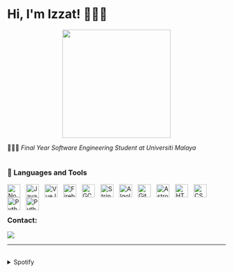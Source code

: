 # Hi, I'm Izzat! 🧑🏻‍💻

<div style="text-align: center;">
  <img src="https://i.pinimg.com/originals/8b/35/fe/8b35fef55fba1a201c9c7a11d3ec3d64.gif" width="250">
</div>



🧑🏻‍🎓 <i>Final Year Software Engineering Student at Universiti Malaya</i>

#

### 🧰 Languages and Tools

<img align="left" alt="NodeJS" width="30px" style="padding-right:10px;" src="https://cdn.jsdelivr.net/gh/devicons/devicon/icons/nodejs/nodejs-plain-wordmark.svg"/>
<img align="left" alt="Javascript" width="30px" style="padding-right:10px;" src="https://cdn.jsdelivr.net/gh/devicons/devicon/icons/javascript/javascript-original.svg"/>
<img align="left" alt="VueJS" width="30px" style="padding-right:10px;" src="https://cdn.jsdelivr.net/gh/devicons/devicon/icons/vuejs/vuejs-original.svg"/>
<img align="left" alt="Firebase" width="30px" style="padding-right:10px;" src="https://cdn.jsdelivr.net/gh/devicons/devicon/icons/firebase/firebase-plain.svg"/>
<img align="left" alt="GCP" width="30px" style="padding-right:10px;" src="https://user-images.githubusercontent.com/25181517/183911547-990692bc-8411-4878-99a0-43506cdb69cf.png"/>
<img align="left" alt="Stripe" width="30px" style="padding-right:10px;" src="https://cdn-icons-png.flaticon.com/512/5968/5968382.png"/>
<img align="left" alt="Algolia" width="30px" style="padding-right:10px;" src="https://cdn-icons-png.flaticon.com/512/5969/5969003.png"/>
<img align="left" alt="Git" width="30px" style="padding-right:10px;" src="https://cdn.jsdelivr.net/gh/devicons/devicon/icons/git/git-original.svg"/>
<picture>
  <source media="(prefers-color-scheme: dark)" srcset="https://astro.build/assets/press/logomark-dark.png">
  <source media="(prefers-color-scheme: light)" srcset="https://astro.build/assets/press/logomark-light.svg">
  <img align="left" alt="Astro" width="30px" style="padding-right:10px;" src="https://astro.build/assets/press/logomark-dark.png"/>
</picture>
<img align="left" alt="HTML" width="30px" style="padding-right:10px;" src="https://cdn.jsdelivr.net/gh/devicons/devicon/icons/html5/html5-plain.svg"/>
<img align="left" alt="CSS" width="30px" style="padding-right:10px;" src="https://cdn.jsdelivr.net/gh/devicons/devicon/icons/css3/css3-plain.svg"/>
<img align="left" alt="Python" width="30px" style="padding-right:10px;" src="https://cdn.jsdelivr.net/gh/devicons/devicon/icons/python/python-original-wordmark.svg"/>
<img align="left" alt="Python" width="30px" style="padding-right:10px;" src="https://cdn.jsdelivr.net/gh/devicons/devicon/icons/java/java-original.svg"/>
<br>
<br>

#

### Contact:
<a href="mailto:izzathaikalzainal@gmail.com"><img src="https://img.shields.io/badge/Gmail-D14836?style=for-the-badge&logo=gmail&logoColor=white"></a>

---
<br>

<details><summary>Spotify</summary>
This section updates <em>automatically</em> (If there is any changes).<br>
Since I like listening to music, it might be interesting to share my top tracks with 3 different timeframes.

<table>
<tr><th style="text-align:center">~ 4 Weeks</th><th style="text-align:center">~ 6 Months</th><th style="text-align:center">~ Several Years</th></tr>
<tr><td>

|No.|      Song       |
|:-:|:---------------:|
| 1 | <p align="center"><img id="shortImg_1" src="https://i.scdn.co/image/ab67616d00004851d71fd77b89d08bc1bda219c7" width="64" height="64"><br/><b id="shortTitle_1">Fire in the belly</b><br/><i id="shortArtist_1">LE SSERAFIM</i></p> |
| 2 | <p align="center"><img id="shortImg_2" src="https://i.scdn.co/image/ab67616d000048514687bc7a0bda65c282c13afa" width="64" height="64"><br/><b id="shortTitle_2">Missing You (Feat. Kim Yuna)</b><br/><i id="shortArtist_2">G-DRAGON</i></p> |
| 3 | <p align="center"><img id="shortImg_3" src="https://i.scdn.co/image/ab67616d000048517ef8cc65f82218452d8d7a92" width="64" height="64"><br/><b id="shortTitle_3">CLOSER</b><br/><i id="shortArtist_3">JEON SOMI</i></p> |
| 4 | <p align="center"><img id="shortImg_4" src="https://i.scdn.co/image/ab67616d000048511ef01a45a88f8dfc00f62011" width="64" height="64"><br/><b id="shortTitle_4">Standing In The Eyes Of The World</b><br/><i id="shortArtist_4">Ella</i></p> |
| 5 | <p align="center"><img id="shortImg_5" src="https://i.scdn.co/image/ab67616d00004851dbe4205a5d8ec07f1a52f7f2" width="64" height="64"><br/><b id="shortTitle_5">Hasrat (OST Imaginur)</b><br/><i id="shortArtist_5">Amir Jahari</i></p> |

</td><td>

|No.|      Song       |
|:-:|:---------------:|
| 1 | <p align="center"><img id="mediumImg_1" src="https://i.scdn.co/image/ab67616d000048514687bc7a0bda65c282c13afa" width="64" height="64"><br/><b id="mediumTitle_1">Missing You (Feat. Kim Yuna)</b><br/><i id="mediumArtist_1">G-DRAGON</i></p> |
| 2 | <p align="center"><img id="mediumImg_2" src="https://i.scdn.co/image/ab67616d000048512737be35cc5245eef495be90" width="64" height="64"><br/><b id="mediumTitle_2">Skyfall</b><br/><i id="mediumArtist_2">Adele</i></p> |
| 3 | <p align="center"><img id="mediumImg_3" src="https://i.scdn.co/image/ab67616d000048510bd44f5ff9ecc99f7770acc5" width="64" height="64"><br/><b id="mediumTitle_3">Meet Me Halfway</b><br/><i id="mediumArtist_3">Black Eyed Peas</i></p> |
| 4 | <p align="center"><img id="mediumImg_4" src="https://i.scdn.co/image/ab67616d00004851fafb4022c8ca1c4498e10b19" width="64" height="64"><br/><b id="mediumTitle_4">La La La</b><br/><i id="mediumArtist_4">Naughty Boy</i></p> |
| 5 | <p align="center"><img id="mediumImg_5" src="https://i.scdn.co/image/ab67616d00004851c9c9aaadb2d6d3d44be06332" width="64" height="64"><br/><b id="mediumTitle_5">Love Is Lonely</b><br/><i id="mediumArtist_5">NMIXX</i></p> |

</td><td>

|No.|      Song       |
|:-:|:---------------:|
| 1 | <p align="center"><img id="longImg_1" src="https://i.scdn.co/image/ab67616d0000485181d97a31253b898bc4149195" width="64" height="64"><br/><b id="longTitle_1">Run For Roses</b><br/><i id="longArtist_1">NMIXX</i></p> |
| 2 | <p align="center"><img id="longImg_2" src="https://i.scdn.co/image/ab67616d00004851c9c9aaadb2d6d3d44be06332" width="64" height="64"><br/><b id="longTitle_2">Love Is Lonely</b><br/><i id="longArtist_2">NMIXX</i></p> |
| 3 | <p align="center"><img id="longImg_3" src="https://i.scdn.co/image/ab67616d0000485136032cb4acd9df050bc2e197" width="64" height="64"><br/><b id="longTitle_3">APT.</b><br/><i id="longArtist_3">ROSÉ</i></p> |
| 4 | <p align="center"><img id="longImg_4" src="https://i.scdn.co/image/ab67616d000048514687bc7a0bda65c282c13afa" width="64" height="64"><br/><b id="longTitle_4">Missing You (Feat. Kim Yuna)</b><br/><i id="longArtist_4">G-DRAGON</i></p> | 
| 5 | <p align="center"><img id="longImg_5" src="https://i.scdn.co/image/ab67616d0000485178ef8fa2f28ad2ba65baed5f" width="64" height="64"><br/><b id="longTitle_5">SUNYI</b><br/><i id="longArtist_5">Joe Flizzow</i></p> |
</td></tr> </table>

</details>
